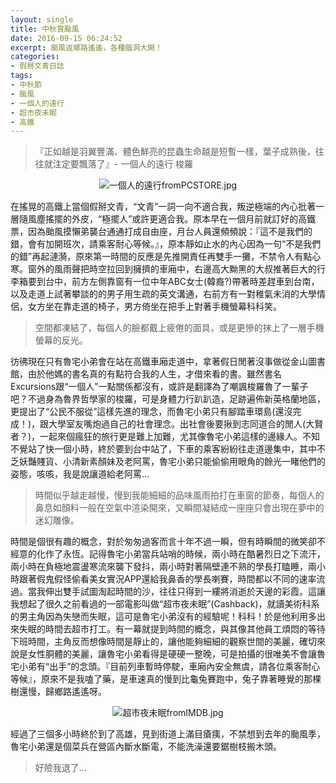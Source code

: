 ```yaml
---
layout: single
title: 中秋賞颱風
date: 2016-09-15 06:24:52
excerpt: 颱風返鄉路遙遙，各種腦洞大開！
categories:
- 假掰文青日誌
tags:
- 中秋節
- 颱風
- 一個人的遠行
- 超市夜未眠
- 高鐵
---
```


>『正如越是羽翼豐滿、體色鮮亮的昆蟲生命越是短暫一樣，葉子成熟後，往往就注定要飄落了』- 一個人的遠行 梭羅

<p style="text-align:center"><img alt="一個人的遠行fromPCSTORE.jpg" src="https://pic.pimg.tw/kwbuster/1473930981-2089746982.jpg?v=1473930986" title="一個人的遠行fromPCSTORE.jpg"></p>

在搖晃的高鐵上當個假掰文青，“文青”一詞一向不適合我，叛逆極端的內心批著一層隨風塵搖擺的外皮，“極擺人”或許更適合我。原本早在一個月前就訂好的高鐵票，因為颱風摸懶弟襲台通通打成自由座，月台人員還頻頻說：『這不是我們的錯，會有加開班次，請乘客耐心等候。』，原本靜如止水的內心因為一句“不是我們的錯”再起漣漪，原來第一時間的反應是先推開責任再雙手一攤，不禁令人有點心寒。窗外的風雨聲把時空拉回到擁擠的車廂中，右邊高大黝黑的大叔推著巨大的行李箱要到台中，前方左側靠窗有一位中年ABC女士(韓裔?)帶著時差趕車到台南，以及走道上試著攀談的的男子用生疏的英文溝通，右前方有一對稚氣未消的大學情侶，女方坐在靠走道的椅子，男方倚坐在把手上對著手機螢幕科科笑。

>空間都凍結了，每個人的臉都戴上疲倦的面具，或是更慘的抹上了一層手機螢幕的反光。

彷彿現在只有魯宅小弟會在站在高鐵車廂走道中，拿著假日閒著沒事做從金山圖書館，由於他媽的書名真的有點符合我的人生，才借來看的書。雖然書名Excursions跟“一個人”一點關係都沒有，或許是翻譯為了嘲諷梭羅魯了一輩子吧？不過身為魯界哲學家的梭羅，可是身體力行趴趴造，足跡遍佈新英格蘭地區，更提出了“公民不服從”這樣先進的理念，而魯宅小弟只有腳踏車環島(還沒完成！)，跟大學室友嘴炮過自己的社會理念。出社會後要揪到志同道合的閒人(大賢者？)，一起來個瘋狂的旅行更是難上加難，尤其像魯宅小弟這樣的邊緣人。不知不覺站了快一個小時，終於要到台中站了，下車的乘客紛紛往走道邊集中，其中不乏妖豔賤貨、小清新素顏妹及老阿罵，魯宅小弟只能偷偷用眼角的餘光一睹他們的姿態，咳咳，我是說讓道給老阿罵...

>時間似乎越走越慢，慢到我能細細的品味風雨拍打在車窗的節奏，每個人的鼻息如顏料一般在空氣中渲染開來，又瞬間凝結成一座座只會出現在夢中的迷幻雕像。

時間是個很有趣的概念，對於匆匆過客而言十年不過一瞬，但有時瞬間的微笑卻不經意的化作了永恆。記得魯宅小弟當兵站哨的時候，兩小時在酷暑烈日之下流汗，兩小時在負極地震盪寒流來襲下發抖，兩小時對著隔壁連不熟的學長打瞌睡，兩小時跟著假鬼假怪偷看美女實況APP還給我鼻香的學長喇賽，時間都以不同的速率流過。當我伸出雙手試圖淘起時間的沙，往往只得到一縷將消逝於天邊的彩霞。這讓我想起了很久之前看過的一部電影叫做“超市夜未眠”(Cashback)，就讀美術科系的男主角因為失戀而失眠，這可是魯宅小弟沒有的經驗呢！科科！於是他利用多出來失眠的時間去超市打工。有一幕就提到時間的概念，與其像其他員工煩悶的等待下班時間，主角反而想像時間是靜止的，讓他能夠細細的觀察世間的美麗，確切來說是女性胴體的美麗，讓魯宅小弟看得是硬硬一整晚，可是拍攝的很唯美不會讓魯宅小弟有“出手”的念頭。『目前列車暫時停駛，車廂內安全無虞，請各位乘客耐心等候』，原來不是我嗑了藥，是車速真的慢到比龜兔賽跑中，兔子靠著睡覺的那棵樹還慢，歸鄉路遙遙呀。

<p style="text-align:center"><img alt="超市夜未眠fromIMDB.jpg" src="https://pic.pimg.tw/kwbuster/1473930981-1180882251_n.jpg?v=1473930986" title="超市夜未眠fromIMDB.jpg"></p>

經過了三個多小時終於到了高雄，見到街道上滿目瘡痍，不禁想到去年的颱風季，魯宅小弟還是個菜兵在營區內斷水斷電，不能洗澡還要鋸樹枝搬木頭。

>好險我退了...
